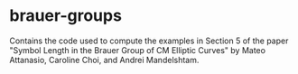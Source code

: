 # brauer-groups
Contains the code used to compute the examples in Section 5 of the paper "Symbol Length in the Brauer Group of CM Elliptic Curves" by Mateo Attanasio, Caroline Choi, and Andrei Mandelshtam.
